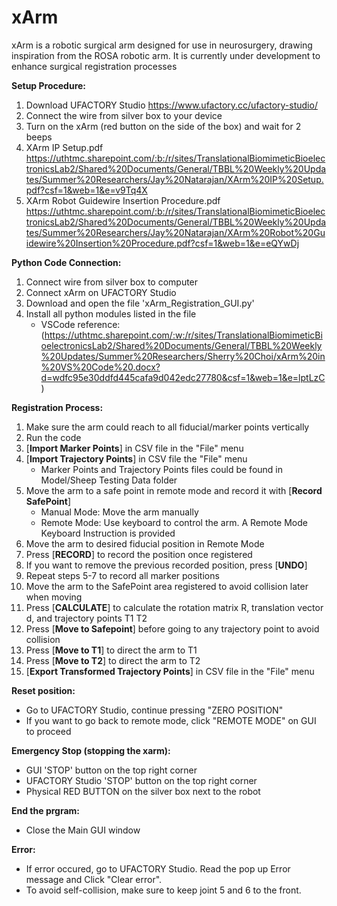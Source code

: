 # xArm
xArm is a robotic surgical arm designed for use in neurosurgery, drawing inspiration from the ROSA robotic arm. It is currently under development to enhance surgical registration processes

**Setup Procedure:**
1. Download UFACTORY Studio
   https://www.ufactory.cc/ufactory-studio/
2. Connect the wire from silver box to your device
3. Turn on the xArm (red button on the side of the box) and wait for 2 beeps
4. XArm IP Setup.pdf
https://uthtmc.sharepoint.com/:b:/r/sites/TranslationalBiomimeticBioelectronicsLab2/Shared%20Documents/General/TBBL%20Weekly%20Updates/Summer%20Researchers/Jay%20Natarajan/XArm%20IP%20Setup.pdf?csf=1&web=1&e=v9Tq4X
5. XArm Robot Guidewire Insertion Procedure.pdf  https://uthtmc.sharepoint.com/:b:/r/sites/TranslationalBiomimeticBioelectronicsLab2/Shared%20Documents/General/TBBL%20Weekly%20Updates/Summer%20Researchers/Jay%20Natarajan/XArm%20Robot%20Guidewire%20Insertion%20Procedure.pdf?csf=1&web=1&e=eQYwDj

**Python Code Connection:**
1. Connect wire from silver box to computer
2. Connect xArm on UFACTORY Studio
3. Download and open the file 'xArm_Registration_GUI.py'
4. Install all python modules listed in the file
   - VSCode reference: (https://uthtmc.sharepoint.com/:w:/r/sites/TranslationalBiomimeticBioelectronicsLab2/Shared%20Documents/General/TBBL%20Weekly%20Updates/Summer%20Researchers/Sherry%20Choi/xArm%20in%20VS%20Code%20.docx?d=wdfc95e30ddfd445cafa9d042edc27780&csf=1&web=1&e=lptLzC)

**Registration Process:**
1. Make sure the arm could reach to all fiducial/marker points vertically
2. Run the code
3. [**Import Marker Points**] in CSV file in the "File" menu
4. [**Import Trajectory Points**] in CSV file the "File" menu
   - Marker Points and Trajectory Points files could be found in Model/Sheep Testing Data folder
5. Move the arm to a safe point in remote mode and record it with [**Record SafePoint**]
   -  Manual Mode: Move the arm manually
   -  Remote Mode: Use keyboard to control the arm. A Remote Mode Keyboard Instruction is provided
6. Move the arm to desired fiducial position in Remote Mode
7. Press [**RECORD**] to record the position once registered
8. If you want to remove the previous recorded position, press [**UNDO**]
9. Repeat steps 5-7 to record all marker positions
10. Move the arm to the SafePoint area registered to avoid collision later when moving
11. Press [**CALCULATE**] to calculate the rotation matrix R, translation vector d, and trajectory points T1 T2
12. Press [**Move to Safepoint**] before going to any trajectory point to avoid collision
13. Press [**Move to T1**] to direct the arm to T1
14. Press [**Move to T2**] to direct the arm to T2
15. [**Export Transformed Trajectory Points**] in CSV file in the "File" menu

**Reset position:**
- Go to UFACTORY Studio, continue pressing "ZERO POSITION"
- If you want to go back to remote mode, click "REMOTE MODE" on GUI to proceed
  
**Emergency Stop (stopping the xarm):**
- GUI 'STOP' button on the top right corner
- UFACTORY Studio 'STOP' button on the top right corner
- Physical RED BUTTON on the silver box next to the robot

**End the prgram:** 
- Close the Main GUI window

**Error:**
- If error occured, go to UFACTORY Studio. Read the pop up Error message and Click "Clear error". 
- To avoid self-collision, make sure to keep joint 5 and 6 to the front.
